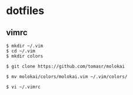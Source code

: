 # dotfiles

## vimrc
```
$ mkdir ~/.vim
$ cd ~/.vim
$ mkdir colors

$ git clone https://github.com/tomasr/molokai

$ mv molokai/colors/molokai.vim ~/.vim/colors/

$ vi ~/.vimrc
```
